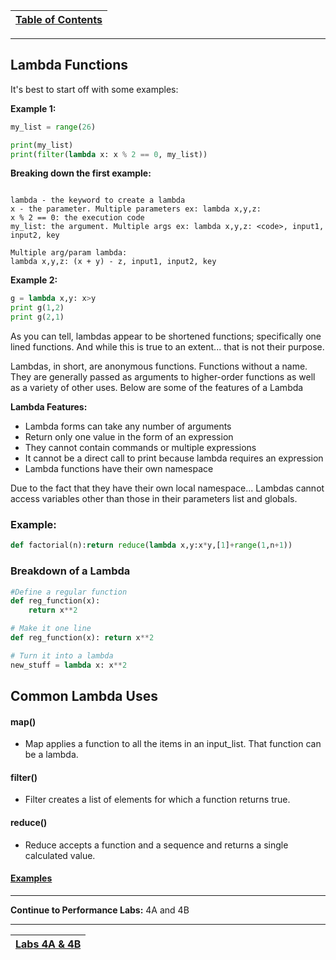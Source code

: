|[Table of Contents](/00-Table-of-Contents.md)|
|---|

---

## Lambda Functions

It's best to start off with some examples:

**Example 1:**

```python
my_list = range(26)

print(my_list)
print(filter(lambda x: x % 2 == 0, my_list))
```

**Breaking down the first example:**
```text

lambda - the keyword to create a lambda
x - the parameter. Multiple parameters ex: lambda x,y,z:
x % 2 == 0: the execution code
my_list: the argument. Multiple args ex: lambda x,y,z: <code>, input1, input2, key

Multiple arg/param lambda: 
lambda x,y,z: (x + y) - z, input1, input2, key
```
**Example 2:**

```python
g = lambda x,y: x>y
print g(1,2)
print g(2,1)
```

As you can tell, lambdas appear to be shortened functions; specifically one lined functions. And while this is true to an extent... that is not their purpose.

Lambdas, in short, are anonymous functions. Functions without a name. They are generally passed as arguments to higher-order functions as well as a variety of other uses. Below are some of the features of a Lambda

**Lambda Features:**

* Lambda forms can take any number of arguments
* Return only one value in the form of an expression
* They cannot contain commands or multiple expressions
* It cannot be a direct call to print because lambda requires an expression
* Lambda functions have their own namespace

Due to the fact that they have their own local namespace... Lambdas cannot access variables other than those in their parameters list and globals.

### **Example:**

```python
def factorial(n):return reduce(lambda x,y:x*y,[1]+range(1,n+1))
```

### **Breakdown of a Lambda**

```python
#Define a regular function
def reg_function(x):
    return x**2

# Make it one line
def reg_function(x): return x**2

# Turn it into a lambda
new_stuff = lambda x: x**2
```

## Common Lambda Uses

#### map\(\)

* Map applies a function to all the items in an input\_list. That function can be a lambda. 

#### filter\(\)

* Filter creates a list of elements for which a function returns true. 

#### reduce\(\)

* Reduce accepts a function and a sequence and returns a single calculated value.

#### [Examples](http://book.pythontips.com/en/latest/map_filter.html)  

---

**Continue to Performance Labs:** 4A and 4B  

---

|[Labs 4A & 4B](/04_functions/lab4a.md)|
|---|
